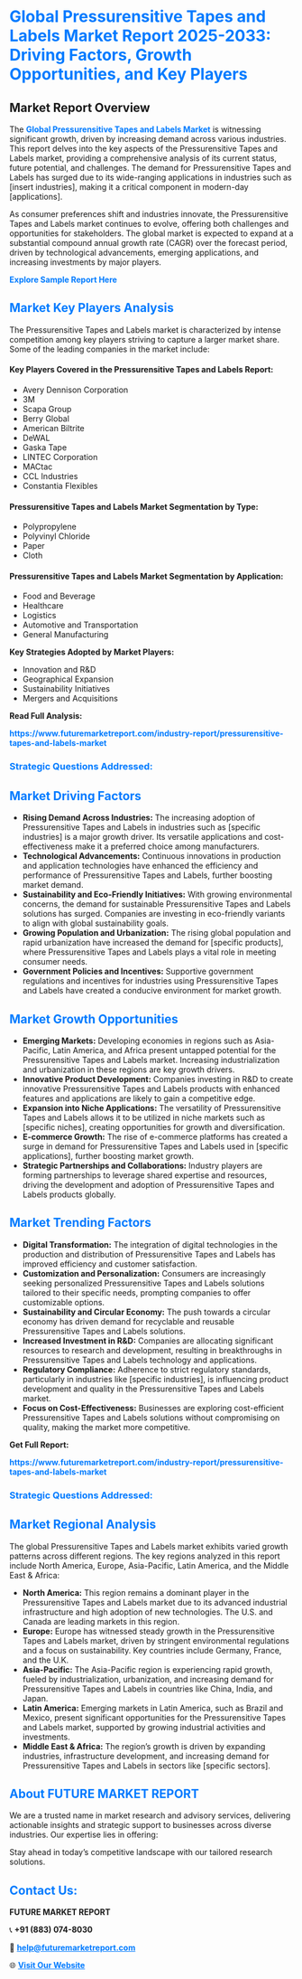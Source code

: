 <h1 style="color: #007BFF;">Global Pressurensitive Tapes and Labels Market Report 2025-2033: Driving Factors, Growth Opportunities, and Key Players</h1>

<section id="overview">
<h2>Market Report Overview</h2>
<p>The <a href="https://www.futuremarketreport.com/industry-report/pressurensitive-tapes-and-labels-market" style="color: #007BFF; text-decoration: none;"><strong>Global Pressurensitive Tapes and Labels Market</strong></a> is witnessing significant growth, driven by increasing demand across various industries. This report delves into the key aspects of the Pressurensitive Tapes and Labels market, providing a comprehensive analysis of its current status, future potential, and challenges. The demand for Pressurensitive Tapes and Labels has surged due to its wide-ranging applications in industries such as [insert industries], making it a critical component in modern-day [applications].</p>
<p>As consumer preferences shift and industries innovate, the Pressurensitive Tapes and Labels market continues to evolve, offering both challenges and opportunities for stakeholders. The global market is expected to expand at a substantial compound annual growth rate (CAGR) over the forecast period, driven by technological advancements, emerging applications, and increasing investments by major players.</p>
</section>

<section id="overview">
<p><a href="https://www.futuremarketreport.com/request-sample/reportId=61300" style="color: #007BFF; text-decoration: none;"><strong>Explore Sample Report Here</strong></a></p>
</section>

<section id="key-players">
<h2 style="color: #007BFF;">Market Key Players Analysis</h2>
<p>The Pressurensitive Tapes and Labels market is characterized by intense competition among key players striving to capture a larger market share. Some of the leading companies in the market include:</p>
<h4>Key Players Covered in the Pressurensitive Tapes and Labels Report:</h4>
<ul><li>Avery Dennison Corporation</li><li>3M</li><li>Scapa Group</li><li>Berry Global</li><li>American Biltrite</li><li>DeWAL</li><li>Gaska Tape</li><li>LINTEC Corporation</li><li>MACtac</li><li>CCL Industries</li><li>Constantia Flexibles</li></ul>
<h4>Pressurensitive Tapes and Labels Market Segmentation by Type:</h4>
<ul><li>Polypropylene</li><li>Polyvinyl Chloride</li><li>Paper</li><li>Cloth</li></ul>

<h4>Pressurensitive Tapes and Labels Market Segmentation by Application:</h4>
<ul><li>Food and Beverage</li><li>Healthcare</li><li>Logistics</li><li>Automotive and Transportation</li><li>General Manufacturing</li></ul>
<p><strong>Key Strategies Adopted by Market Players:</strong></p>
<ul>
<li>Innovation and R&D</li>
<li>Geographical Expansion</li>
<li>Sustainability Initiatives</li>
<li>Mergers and Acquisitions</li>
</ul>
</section>

<section>
<p><strong>Read Full Analysis: </strong></p><a href="https://www.futuremarketreport.com/industry-report/pressurensitive-tapes-and-labels-market" style="color: #007BFF; text-decoration: none;"><strong>https://www.futuremarketreport.com/industry-report/pressurensitive-tapes-and-labels-market</strong></a>
<h3 style="color: #007BFF;">Strategic Questions Addressed:</h3>
</section>

<section id="driving-factors">
<h2 style="color: #007BFF;">Market Driving Factors</h2>
<ul>
<li><strong>Rising Demand Across Industries:</strong> The increasing adoption of Pressurensitive Tapes and Labels in industries such as [specific industries] is a major growth driver. Its versatile applications and cost-effectiveness make it a preferred choice among manufacturers.</li>
<li><strong>Technological Advancements:</strong> Continuous innovations in production and application technologies have enhanced the efficiency and performance of Pressurensitive Tapes and Labels, further boosting market demand.</li>
<li><strong>Sustainability and Eco-Friendly Initiatives:</strong> With growing environmental concerns, the demand for sustainable Pressurensitive Tapes and Labels solutions has surged. Companies are investing in eco-friendly variants to align with global sustainability goals.</li>
<li><strong>Growing Population and Urbanization:</strong> The rising global population and rapid urbanization have increased the demand for [specific products], where Pressurensitive Tapes and Labels plays a vital role in meeting consumer needs.</li>
<li><strong>Government Policies and Incentives:</strong> Supportive government regulations and incentives for industries using Pressurensitive Tapes and Labels have created a conducive environment for market growth.</li>
</ul>
</section>

<section id="growth-opportunities">
<h2 style="color: #007BFF;">Market Growth Opportunities</h2>
<ul>
<li><strong>Emerging Markets:</strong> Developing economies in regions such as Asia-Pacific, Latin America, and Africa present untapped potential for the Pressurensitive Tapes and Labels market. Increasing industrialization and urbanization in these regions are key growth drivers.</li>
<li><strong>Innovative Product Development:</strong> Companies investing in R&D to create innovative Pressurensitive Tapes and Labels products with enhanced features and applications are likely to gain a competitive edge.</li>
<li><strong>Expansion into Niche Applications:</strong> The versatility of Pressurensitive Tapes and Labels allows it to be utilized in niche markets such as [specific niches], creating opportunities for growth and diversification.</li>
<li><strong>E-commerce Growth:</strong> The rise of e-commerce platforms has created a surge in demand for Pressurensitive Tapes and Labels used in [specific applications], further boosting market growth.</li>
<li><strong>Strategic Partnerships and Collaborations:</strong> Industry players are forming partnerships to leverage shared expertise and resources, driving the development and adoption of Pressurensitive Tapes and Labels products globally.</li>
</ul>
</section>

<section id="trending-factors">
<h2 style="color: #007BFF;">Market Trending Factors</h2>
<ul>
<li><strong>Digital Transformation:</strong> The integration of digital technologies in the production and distribution of Pressurensitive Tapes and Labels has improved efficiency and customer satisfaction.</li>
<li><strong>Customization and Personalization:</strong> Consumers are increasingly seeking personalized Pressurensitive Tapes and Labels solutions tailored to their specific needs, prompting companies to offer customizable options.</li>
<li><strong>Sustainability and Circular Economy:</strong> The push towards a circular economy has driven demand for recyclable and reusable Pressurensitive Tapes and Labels solutions.</li>
<li><strong>Increased Investment in R&D:</strong> Companies are allocating significant resources to research and development, resulting in breakthroughs in Pressurensitive Tapes and Labels technology and applications.</li>
<li><strong>Regulatory Compliance:</strong> Adherence to strict regulatory standards, particularly in industries like [specific industries], is influencing product development and quality in the Pressurensitive Tapes and Labels market.</li>
<li><strong>Focus on Cost-Effectiveness:</strong> Businesses are exploring cost-efficient Pressurensitive Tapes and Labels solutions without compromising on quality, making the market more competitive.</li>
</ul>
</section>

<section>
<p><strong>Get Full Report: </strong></p><a href="https://www.futuremarketreport.com/industry-report/pressurensitive-tapes-and-labels-market" style="color: #007BFF; text-decoration: none;"><strong>https://www.futuremarketreport.com/industry-report/pressurensitive-tapes-and-labels-market</strong></a>
<h3 style="color: #007BFF;">Strategic Questions Addressed:</h3>
</section>


<section id="regional-analysis">
<h2 style="color: #007BFF;">Market Regional Analysis</h2>
<p>The global Pressurensitive Tapes and Labels market exhibits varied growth patterns across different regions. The key regions analyzed in this report include North America, Europe, Asia-Pacific, Latin America, and the Middle East & Africa:</p>
<ul>
<li><strong>North America:</strong> This region remains a dominant player in the Pressurensitive Tapes and Labels market due to its advanced industrial infrastructure and high adoption of new technologies. The U.S. and Canada are leading markets in this region.</li>
<li><strong>Europe:</strong> Europe has witnessed steady growth in the Pressurensitive Tapes and Labels market, driven by stringent environmental regulations and a focus on sustainability. Key countries include Germany, France, and the U.K.</li>
<li><strong>Asia-Pacific:</strong> The Asia-Pacific region is experiencing rapid growth, fueled by industrialization, urbanization, and increasing demand for Pressurensitive Tapes and Labels in countries like China, India, and Japan.</li>
<li><strong>Latin America:</strong> Emerging markets in Latin America, such as Brazil and Mexico, present significant opportunities for the Pressurensitive Tapes and Labels market, supported by growing industrial activities and investments.</li>
<li><strong>Middle East & Africa:</strong> The region’s growth is driven by expanding industries, infrastructure development, and increasing demand for Pressurensitive Tapes and Labels in sectors like [specific sectors].</li>
</ul>
</section>

<footer>
<h2 style="color: #007BFF;">About FUTURE MARKET REPORT</h2>
<p>We are a trusted name in market research and advisory services, delivering actionable insights and strategic support to businesses across diverse industries. Our expertise lies in offering:</p>

<p>Stay ahead in today’s competitive landscape with our tailored research solutions.</p>

<h2 style="color: #007BFF;">Contact Us:</h2>
<p><strong>FUTURE MARKET REPORT</strong></p>
<p>📞 <strong>+91 (883) 074-8030</strong></p>
<p>📧 <strong><a href="mailto:help@futuremarketreport.com" style="color: #007BFF;">help@futuremarketreport.com</a></strong></p>
<p>🌐 <strong><a href="https://www.futuremarketreport.com/" style="color: #007BFF;">Visit Our Website</a></strong></p>
</footer>
